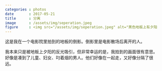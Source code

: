 ```yaml
---
categories : photos
date       : 2017-05-21
title      : 分离
image      : /assets/img/seperation.jpeg
figure     : <img src="/assets/img/seperation.jpeg" alt="黑色地板上有夕阳的反光和离开的三个人影。">
---
```

这是我在一个电影院里拍到的地板的倒影。倒影里是电影散场后离开的人。

我本来只是被地板上夕阳的反光吸引，但非常幸运的是，我拍到的画面很有意思。好像是凑到了儿童、妇女、叼着烟的男人。他们好像在一起走，又好像分隔了很远。